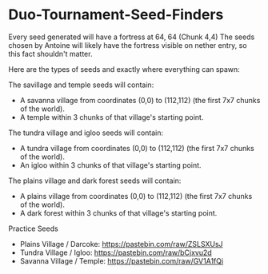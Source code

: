 # Duo-Tournament-Seed-Finders
 
Every seed generated will have a fortress at 64, 64 (Chunk 4,4)
The seeds chosen by Antoine will likely have the fortress visible on nether entry, so this fact shouldn't matter.

Here are the types of seeds and exactly where everything can spawn:

The savillage and temple seeds will contain:
- A savanna village from coordinates (0,0) to (112,112) (the first 7x7 chunks of the world).
- A temple within 3 chunks of that village's starting point.

The tundra village and igloo seeds will contain:
- A tundra village from coordinates (0,0) to (112,112) (the first 7x7 chunks of the world).
- An igloo within 3 chunks of that village's starting point.

The plains village and dark forest seeds will contain:
- A plains village from coordinates (0,0) to (112,112) (the first 7x7 chunks of the world).
- A dark forest within 3 chunks of that village's starting point.


Practice Seeds
- Plains Village / Darcoke: https://pastebin.com/raw/ZSLSXUsJ
- Tundra Village / Igloo: https://pastebin.com/raw/bCjxvu2d
- Savanna Village / Temple: https://pastebin.com/raw/GV1A1fQi
